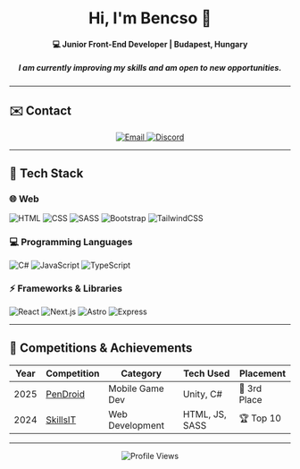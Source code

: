 <h1 align="center">Hi, I'm Bencso 👋</h1>
<h4 align="center">💻 Junior Front-End Developer | Budapest, Hungary</h4>
<h5 align="center">I am currently improving my skills and am open to new opportunities.</h5>

---

## ✉️ Contact
<p align="center">
  <a href="mailto:hello@bencso.hu">
    <img src="https://img.shields.io/badge/hello@bencso.hu-BBDCE5?style=for-the-badge&logoColor=white" alt="Email" />
  </a>
  <a href="https://discord.com/users/YOUR_ID">
    <img src="https://img.shields.io/badge/Bencso-BBDCE5?style=for-the-badge&logo=discord&logoColor=black" alt="Discord" />
  </a>
</p>

---

## 🔧 Tech Stack

### 🌐 Web
![HTML](https://skillicons.dev/icons?i=html)
![CSS](https://skillicons.dev/icons?i=css)
![SASS](https://skillicons.dev/icons?i=sass)
![Bootstrap](https://skillicons.dev/icons?i=bootstrap)
![TailwindCSS](https://skillicons.dev/icons?i=tailwind)

### 💻 Programming Languages
![C#](https://skillicons.dev/icons?i=cs)
![JavaScript](https://skillicons.dev/icons?i=js)
![TypeScript](https://skillicons.dev/icons?i=ts)

### ⚡ Frameworks & Libraries
![React](https://skillicons.dev/icons?i=react)
![Next.js](https://skillicons.dev/icons?i=next)
![Astro](https://skillicons.dev/icons?i=astro)
![Express](https://skillicons.dev/icons?i=express)

---

## 🏅 Competitions & Achievements  
| Year | Competition | Category | Tech Used | Placement |
|------|------------|----------|-----------|-----------|
| 2025 | [PenDroid](https://pendroid.uni-pen.hu/) | Mobile Game Dev | Unity, C# | 🥉 3rd Place |
| 2024 | [SkillsIT](https://worldskillshungary.hu/juniorskills/juniorskills-2024/webfejleszto) | Web Development | HTML, JS, SASS | 🏆 Top 10 |

---

<p align="center">
  <img src="https://komarev.com/ghpvc/?username=bencso&label=👀&color=000000&style=for-the-badge" alt="Profile Views" />
</p>
